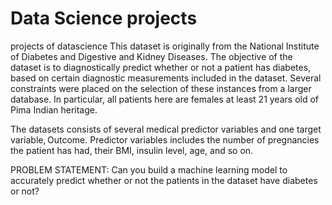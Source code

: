 # Data Science projects
projects of datascience
 This dataset is originally from the National Institute of Diabetes and Digestive and Kidney Diseases. The objective of the dataset is to diagnostically predict whether or not a patient has diabetes, based on certain diagnostic measurements included in the dataset. Several constraints were placed on the selection of these instances from a larger database. In particular, all patients here are females at least 21 years old of Pima Indian heritage. 

 The datasets consists of several medical predictor variables and one target variable, Outcome. Predictor variables includes the number of pregnancies the patient has had, their BMI, insulin level, age, and so on. 

PROBLEM STATEMENT: Can you build a machine learning model to accurately predict whether or not the patients in the dataset have diabetes or not? 
